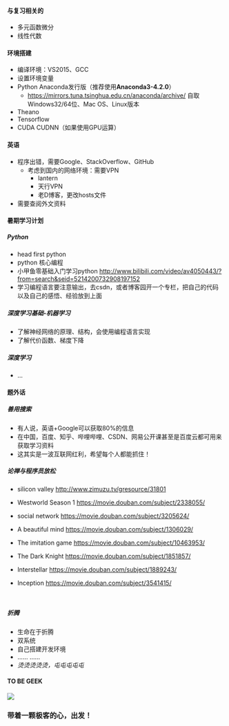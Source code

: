 #### 与复习相关的

- 多元函数微分
- 线性代数

#### 环境搭建

- 编译环境：VS2015、GCC
- 设置环境变量
- Python Anaconda发行版（推荐使用**Anaconda3-4.2.0**）
  - https://mirrors.tuna.tsinghua.edu.cn/anaconda/archive/ 自取Windows32/64位、Mac OS、Linux版本
- Theano
- Tensorflow
- CUDA CUDNN（如果使用GPU运算）

#### 英语

- 程序出错，需要Google、StackOverflow、GitHub
  - 考虑到国内的网络环境：需要VPN
    - lantern
    - 天行VPN
    - 老D博客，更改hosts文件
- 需要查阅外文资料

#### 暑期学习计划

##### Python

- head first python
- python 核心编程
- 小甲鱼零基础入门学习python http://www.bilibili.com/video/av4050443/?from=search&seid=5214200732908197152 
- 学习编程语言要注意输出，去csdn，或者博客园开一个专栏，把自己的代码以及自己的感悟、经验放到上面

##### 深度学习基础-机器学习

- 了解神经网络的原理、结构，会使用编程语言实现
- 了解代价函数、梯度下降

##### 深度学习

- ...



#### 题外话

##### 善用搜索

- 有人说，英语+Google可以获取80%的信息
- 在中国，百度、知乎、哔哩哔哩、CSDN、网易公开课甚至是百度云都可用来获取学习资料
- 这其实是一波互联网红利，希望每个人都能抓住！

##### 论禅与程序员放松

- silicon valley http://www.zimuzu.tv/gresource/31801

- Westworld Season 1 https://movie.douban.com/subject/2338055/

- social network https://movie.douban.com/subject/3205624/

- A beautiful mind https://movie.douban.com/subject/1306029/

- The imitation game https://movie.douban.com/subject/10463953/

- The Dark Knight https://movie.douban.com/subject/1851857/

- Interstellar https://movie.douban.com/subject/1889243/

- Inception https://movie.douban.com/subject/3541415/

  ​

##### 折腾

- 生命在于折腾
- 双系统
- 自己搭建开发环境
- ......  ......
- *烫烫烫烫烫，屯屯屯屯屯*

#### TO BE GEEK

![](http://www.gzqiyi.cn/eWebEditor/UploadFile/2014512134735569.gif)

### 带着一颗极客的心，出发！
